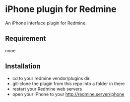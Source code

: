 iPhone plugin for Redmine
=============================

An iPhone interface plugin for Redmine.

Requirement
-----------------------------

none

Installation
-----------------------------

* cd to your redmine vendor/plugins dir.
* git-clone the plugin from this repo into a folder in there
* restart your Redmine web servers 
* open your iPhone to your http://redmine.server/iphone